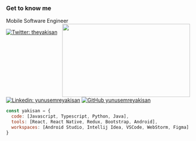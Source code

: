 

### Get to know me  
Mobile Software Engineer
&nbsp;
<img align='right' src="https://media0.giphy.com/media/1GEATImIxEXVR79Dhk/giphy.gif?cid=ecf05e476n7e6et6ikiwy2gr8v2tphsgcd040vt2b8owjrrv&rid=giphy.gif&ct=g" width="350" height="200">
 


[![Twitter: theyakisan](https://img.shields.io/twitter/follow/theyakisan?style=social)](https://mobile.twitter.com/theyakisan)
[![Linkedin: yunusemreyakisan](https://img.shields.io/badge/-yunusemreyakisan-blue?style=flat-square&logo=Linkedin&logoColor=white&link=https://www.linkedin.com/in/yunusemreyakisan/)](https://www.linkedin.com/in/yunusemreyakisan/)
[![GitHub yunusemreyakisan](https://img.shields.io/github/followers/yunusemreyakisan?label=follow&style=social)](https://github.com/yunusemreyakisan)


```javascript
const yakisan = {
  code: [Javascript, Typescript, Python, Java],
  tools: [React, React Native, Redux, Bootstrap, Android],
  workspaces: [Android Studio, Intellij Idea, VSCode, WebStorm, Figma]
}
```
